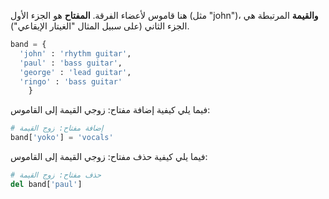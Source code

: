 هنا قاموس لأعضاء الفرقة. **المفتاح** هو الجزء الأول (مثل "john")، **والقيمة** المرتبطة هي الجزء الثاني (على سبيل المثال "الغيتار الإيقاعي").

```python
band = {
  'john' : 'rhythm guitar',
  'paul' : 'bass guitar',
  'george' : 'lead guitar',
  'ringo' : 'bass guitar'
    }
```

فيما يلي كيفية إضافة مفتاح: زوجي القيمة إلى القاموس:

```python
# إضافة مفتاح: زوج القيمة
band['yoko'] = 'vocals'
```

فيما يلي كيفية حذف مفتاح: زوجي القيمة إلى القاموس:

```python
# حذف مفتاح: زوج القيمة
del band['paul']
```
